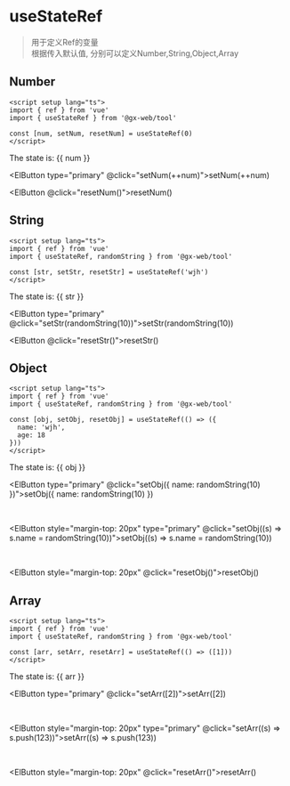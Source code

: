# useStateRef <Badge text="1.0.10" />

> 用于定义Ref的变量  
> 根据传入默认值, 分别可以定义Number,String,Object,Array

<script setup lang="ts">
import { ref } from 'vue'
import { useStateRef, randomString } from '@gx-web/tool'

const [num, setNum, resetNum] = useStateRef(0)

const [str, setStr, resetStr] = useStateRef('wjh')

const [obj, setObj, resetObj] = useStateRef(() => ({
  name: 'wjh',
  age: 18
}))

const [arr, setArr, resetArr] = useStateRef(() => ([1]))
</script>

## Number

```typescript{5}
<script setup lang="ts">
import { ref } from 'vue'
import { useStateRef } from '@gx-web/tool'

const [num, setNum, resetNum] = useStateRef(0)
</script>
```

The state is: {{ num }}

<ElButton type="primary" @click="setNum(++num)">setNum(++num)</ElButton>

<ElButton @click="resetNum()">resetNum()</ElButton>

## String

```typescript{5}
<script setup lang="ts">
import { ref } from 'vue'
import { useStateRef, randomString } from '@gx-web/tool'

const [str, setStr, resetStr] = useStateRef('wjh')
</script>
```

The state is: {{ str }}

<ElButton type="primary" @click="setStr(randomString(10))">setStr(randomString(10))</ElButton>

<ElButton @click="resetStr()">resetStr()</ElButton>

## Object

```typescript{5-8}
<script setup lang="ts">
import { ref } from 'vue'
import { useStateRef, randomString } from '@gx-web/tool'

const [obj, setObj, resetObj] = useStateRef(() => ({
  name: 'wjh',
  age: 18
}))
</script>
```

The state is: {{ obj }}

<ElButton type="primary" @click="setObj({ name: randomString(10) })">setObj({ name: randomString(10) })</ElButton>

<br>

<ElButton style="margin-top: 20px" type="primary" @click="setObj((s) => s.name = randomString(10))">setObj((s) => s.name = randomString(10))</ElButton>

<br>

<ElButton style="margin-top: 20px" @click="resetObj()">resetObj()</ElButton>

## Array

```typescript{5}
<script setup lang="ts">
import { ref } from 'vue'
import { useStateRef, randomString } from '@gx-web/tool'

const [arr, setArr, resetArr] = useStateRef(() => ([1]))
</script>
```

The state is: {{ arr }}

<ElButton type="primary" @click="setArr([2])">setArr([2])</ElButton>

<br>

<ElButton style="margin-top: 20px" type="primary" @click="setArr((s) => s.push(123))">setArr((s) => s.push(123))</ElButton>

<br>

<ElButton style="margin-top: 20px" @click="resetArr()">resetArr()</ElButton>
